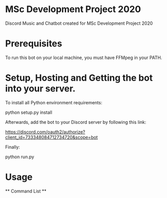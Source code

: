 # MSc Development Project 2020
Discord Music and Chatbot created for MSc Development Project 2020

# Prerequisites

To run this bot on your local machine, you must have FFMpeg in your PATH.

# Setup, Hosting and Getting the bot into your server.

To install all Python environment requirements:

python setup.py install

Afterwards, add the bot to your Discord server by following this link:

https://discord.com/oauth2/authorize?client_id=733348084712734720&scope=bot

Finally:

python run.py

# Usage

** Command List **